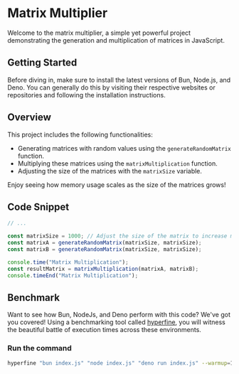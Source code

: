 # Matrix Multiplier

Welcome to the matrix multiplier, a simple yet powerful project demonstrating the generation and multiplication of matrices in JavaScript. 

## Getting Started

Before diving in, make sure to install the latest versions of Bun, Node.js, and Deno. You can generally do this by visiting their respective websites or repositories and following the installation instructions. 




## Overview

This project includes the following functionalities:
- Generating matrices with random values using the `generateRandomMatrix` function.
- Multiplying these matrices using the `matrixMultiplication` function.
- Adjusting the size of the matrices with the `matrixSize` variable.

Enjoy seeing how memory usage scales as the size of the matrices grows!



## Code Snippet
```javascript
// ...

const matrixSize = 1000; // Adjust the size of the matrix to increase memory usage
const matrixA = generateRandomMatrix(matrixSize, matrixSize);
const matrixB = generateRandomMatrix(matrixSize, matrixSize);

console.time("Matrix Multiplication");
const resultMatrix = matrixMultiplication(matrixA, matrixB);
console.timeEnd("Matrix Multiplication");
```



## Benchmark

Want to see how Bun, NodeJs, and Deno perform with this code? We've got you covered! Using a benchmarking tool called [hyperfine](https://github.com/sharkdp/hyperfine), you will witness the beautiful battle of execution times across these environments. 

### Run the command

```sh
hyperfine "bun index.js" "node index.js" "deno run index.js" --warmup=100 -i

